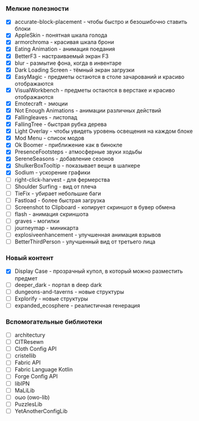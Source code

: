 
### Мелкие полезности
- [x] accurate-block-placement - чтобы быстро и безошибочно ставить блоки
- [x] AppleSkin - понятная шкала голода
- [x] armorchroma - красивая шкала брони
- [x] Eating Animation - анимация поедания
- [x] BetterF3 - настраиваемый экран F3
- [x] blur - размытие фона, когда в инвентаре
- [x] Dark Loading Screen - тёмный экран загрузки
- [x] EasyMagic - предметы остаются в столе зачарований и красиво отображаются
- [x] VisualWorkbench - предметы остаются в верстаке и красиво отображаются
- [x] Emotecraft - эмоции
- [x] Not Enough Animations - анимации различных действий
- [x] Fallingleaves - листопад
- [x] FallingTree - быстрая рубка дерева
- [x] Light Overlay - чтобы увидеть уровень освещения на каждом блоке
- [x] Mod Menu - список модов
- [x] Ok Boomer - приближение как в бинокле
- [x] PresenceFootsteps - атмосферные звуки ходьбы
- [x] SereneSeasons - добавление сезонов
- [x] ShulkerBoxTooltip - показывает вещи в шалкере
- [x] Sodium - ускорение графики
- [ ] right-click-harvest - для фермерства
- [ ] Shoulder Surfing - вид от плеча
- [ ] TieFix - убирает небольшие баги
- [ ] Fastload - более быстрая загрузка
- [ ] Screenshot to Clipboard - копирует скриншот в бувер обмена
- [ ] flash - анимация скриншота
- [ ] graves - могилки
- [ ] journeymap - миникарта
- [ ] explosiveenhancement - улучшенная анимация взрывов
- [ ] BetterThirdPerson - улучшенный вид от третьего лица

### Новый контент
- [x] Display Case - прозрачный купол, в который можно разместить предмет
- [ ] deeper_dark - портал в deep dark
- [ ] dungeons-and-taverns - новые структуры
- [ ] Explorify - новые структуры
- [ ] expanded_ecosphere - реалистичная генерация

### Вспомогательные библиотеки
- [ ] architectury 
- [ ] CITResewn
- [ ] Cloth Config API
- [ ] cristellib
- [ ] Fabric API
- [ ] Fabric Language Kotlin
- [ ] Forge Config API
- [ ] libIPN
- [ ] MaLiLib
- [ ] oωo (owo-lib)
- [ ] PuzzlesLib
- [ ] YetAnotherConfigLib